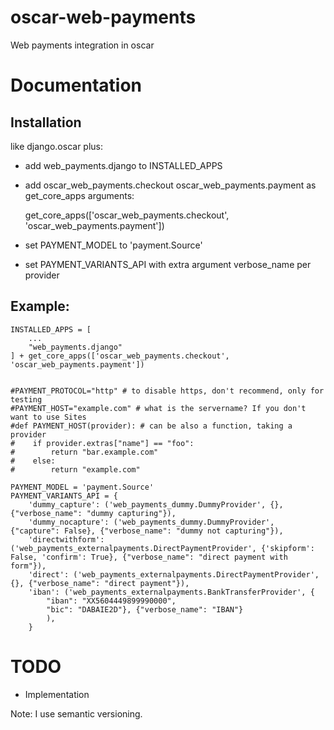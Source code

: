 oscar-web-payments
======================

Web payments integration in oscar

Documentation
=============

Installation
------------

like django.oscar plus:
* add web_payments.django to INSTALLED_APPS

* add oscar_web_payments.checkout oscar_web_payments.payment as get_core_apps arguments:

  get_core_apps(['oscar_web_payments.checkout', 'oscar_web_payments.payment'])

* set PAYMENT_MODEL to 'payment.Source'

* set PAYMENT_VARIANTS_API with extra argument verbose_name per provider


Example:
--------

    INSTALLED_APPS = [
        ...
        "web_payments.django"
    ] + get_core_apps(['oscar_web_payments.checkout', 'oscar_web_payments.payment'])


    #PAYMENT_PROTOCOL="http" # to disable https, don't recommend, only for testing
    #PAYMENT_HOST="example.com" # what is the servername? If you don't want to use Sites
    #def PAYMENT_HOST(provider): # can be also a function, taking a provider
    #    if provider.extras["name"] == "foo":
    #        return "bar.example.com"
    #    else:
    #        return "example.com"

    PAYMENT_MODEL = 'payment.Source'
    PAYMENT_VARIANTS_API = {
        'dummy_capture': ('web_payments_dummy.DummyProvider', {}, {"verbose_name": "dummy capturing"}),
        'dummy_nocapture': ('web_payments_dummy.DummyProvider', {"capture": False}, {"verbose_name": "dummy not capturing"}),
        'directwithform': ('web_payments_externalpayments.DirectPaymentProvider', {'skipform': False, 'confirm': True}, {"verbose_name": "direct payment with form"}),
        'direct': ('web_payments_externalpayments.DirectPaymentProvider', {}, {"verbose_name": "direct payment"}),
        'iban': ('web_payments_externalpayments.BankTransferProvider', {
            "iban": "XX5604449899990000",
            "bic": "DABAIE2D"}, {"verbose_name": "IBAN"}
            ),
        }

TODO
====

* Implementation

Note: I use semantic versioning.
